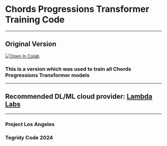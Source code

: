 # Chords Progressions Transformer Training Code

***

## Original Version

[![Open In Colab][colab-badge]][colab-notebook1]

[colab-notebook1]: <https://colab.research.google.com/github/asigalov61/Chords-Progressions-Transformer/blob/main/Training-Code/Chords_Progressions_Transformer_Maker.ipynb>
[colab-badge]: <https://colab.research.google.com/assets/colab-badge.svg>

### This is a version which was used to train all Chords Progressions Transformer models

***

## Recommended DL/ML cloud provider: [Lambda Labs](https://lambdalabs.com/)

***

### Project Los Angeles
### Tegridy Code 2024
